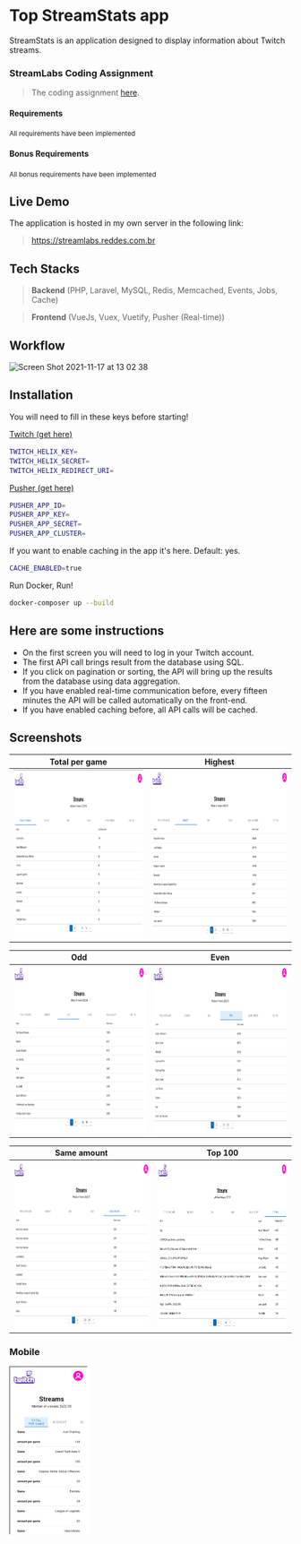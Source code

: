 # Top StreamStats app

StreamStats is an application designed to display information about Twitch streams.

### StreamLabs Coding Assignment
>  The coding assignment [here]( https://docs.google.com/document/d/1nmA9ZHtPtjFNNX2nknijkrDTz8KJXrUDkG496zFZW4A/edit).

#### Requirements

<small>All requirements have been implemented</small>

#### Bonus Requirements

<small>All bonus requirements have been implemented</small>

## Live Demo
The application is hosted in my own server in the following link:
> https://streamlabs.reddes.com.br

## Tech Stacks
>**Backend** (PHP, Laravel, MySQL, Redis, Memcached, Events, Jobs, Cache)

> **Frontend** (VueJs, Vuex, Vuetify, Pusher (Real-time))

## Workflow
![Screen Shot 2021-11-17 at 13 02 38](https://user-images.githubusercontent.com/4297908/142238588-592a4c03-3946-4b2b-9777-25cc9ce80bb9.png)


## Installation

You will need to fill in these keys before starting!

[Twitch (get here)](https://dev.twitch.tv)
```bash
TWITCH_HELIX_KEY=
TWITCH_HELIX_SECRET=
TWITCH_HELIX_REDIRECT_URI=
```

[Pusher (get here)](https://pusher.com/)
```bash
PUSHER_APP_ID=
PUSHER_APP_KEY=
PUSHER_APP_SECRET=
PUSHER_APP_CLUSTER=
```

If you want to enable caching in the app it's here. Default: yes.
```bash
CACHE_ENABLED=true
```

Run Docker, Run!

```bash
docker-composer up --build
```

## Here are some instructions
- On the first screen you will need to log in your Twitch account.
- The first API call brings result from the database using SQL.
- If you click on pagination or sorting, the API will bring up the results from the database using data aggregation.
- If you have enabled real-time communication before, every fifteen minutes the API will be called automatically on the front-end.
- If you have enabled caching before, all API calls will be cached.

## Screenshots

Total per game          |  Highest
:-------------------------:|:-------------------------:
<img src="/public/images/1.png" height="300"> | <img src="/public/images/2.png" height="300">

Odd          |  Even
:-------------------------:|:-------------------------:
<img src="/public/images/3.png" height="300"> | <img src="/public/images/4.png" height="300">

Same amount          |  Top 100
:-------------------------:|:-------------------------:
<img src="/public/images/5.png" height="300"> | <img src="/public/images/6.png" height="300">


### Mobile
<img src="/public/images/7.png" height="300">